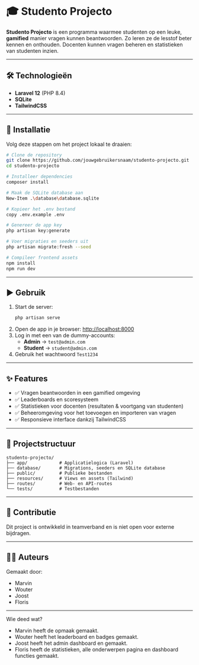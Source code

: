 # 🎓 Studento Projecto

**Studento Projecto** is een programma waarmee studenten op een leuke, **gamified** manier vragen kunnen beantwoorden. Zo leren ze de lesstof beter kennen en onthouden. Docenten kunnen vragen beheren en statistieken van studenten inzien.

---

## 🛠️ Technologieën
- **Laravel 12** (PHP 8.4)
- **SQLite**
- **TailwindCSS**

---

## 🚀 Installatie

Volg deze stappen om het project lokaal te draaien:

```bash
# Clone de repository
git clone https://github.com/jouwgebruikersnaam/studento-projecto.git
cd studento-projecto

# Installeer dependencies
composer install

# Maak de SQLite database aan
New-Item .\database\database.sqlite

# Kopieer het .env bestand
copy .env.example .env

# Genereer de app key
php artisan key:generate

# Voer migraties en seeders uit
php artisan migrate:fresh --seed

# Compileer frontend assets
npm install
npm run dev
```

---

## ▶️ Gebruik

1. Start de server:
   ```bash
   php artisan serve
   ```
2. Open de app in je browser: [http://localhost:8000](http://localhost:8000)  
3. Log in met een van de dummy-accounts:
   - **Admin** → `test@admin.com`  
   - **Student** → `student@admin.com`  
4. Gebruik het wachtwoord `Test1234`
---

## ✨ Features
- ✅ Vragen beantwoorden in een gamified omgeving  
- ✅ Leaderboards en scoresysteem  
- ✅ Statistieken voor docenten (resultaten & voortgang van studenten)  
- ✅ Beheeromgeving voor het toevoegen en importeren van vragen  
- ✅ Responsieve interface dankzij TailwindCSS  

---

## 📂 Projectstructuur
```plaintext
studento-projecto/
├── app/            # Applicatielogica (Laravel)
├── database/       # Migrations, seeders en SQLite database
├── public/         # Publieke bestanden
├── resources/      # Views en assets (Tailwind)
├── routes/         # Web- en API-routes
└── tests/          # Testbestanden
```

---

## 🤝 Contributie
Dit project is ontwikkeld in teamverband en is niet open voor externe bijdragen.  

---

## 🧑‍💻 Auteurs
Gemaakt door:  
- Marvin  
- Wouter  
- Joost  
- Floris  

---

Wie deed wat?  
- Marvin heeft de opmaak gemaakt.  
- Wouter heeft het leaderboard en badges gemaakt.
- Joost heeft het admin dashboard en gemaakt.
- Floris heeft de statistieken, alle onderwerpen pagina en dashboard functies gemaakt.
